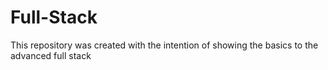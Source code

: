 # Full-Stack
 This repository was created with the intention of showing the basics to the advanced full stack
